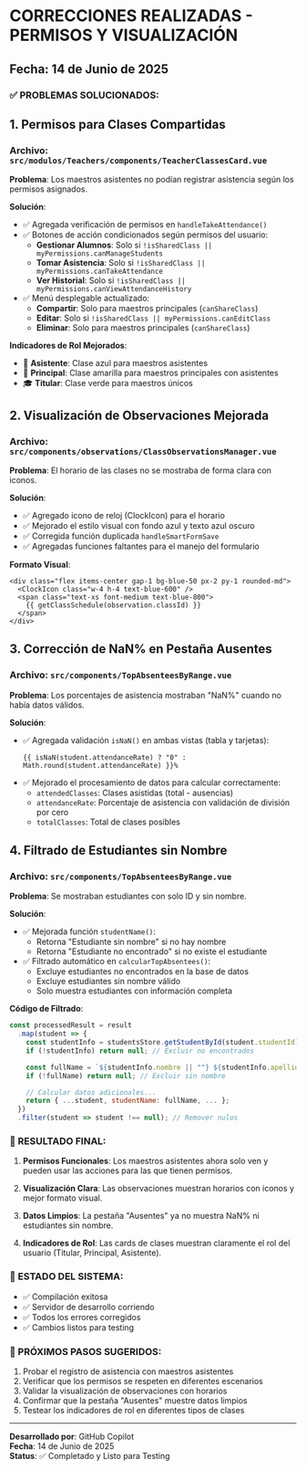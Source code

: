 # CORRECCIONES REALIZADAS - PERMISOS Y VISUALIZACIÓN

## Fecha: 14 de Junio de 2025

### ✅ PROBLEMAS SOLUCIONADOS:

## 1. **Permisos para Clases Compartidas**

### Archivo: `src/modulos/Teachers/components/TeacherClassesCard.vue`

**Problema**: Los maestros asistentes no podían registrar asistencia según los permisos asignados.

**Solución**:

- ✅ Agregada verificación de permisos en `handleTakeAttendance()`
- ✅ Botones de acción condicionados según permisos del usuario:
  - **Gestionar Alumnos**: Solo si `!isSharedClass || myPermissions.canManageStudents`
  - **Tomar Asistencia**: Solo si `!isSharedClass || myPermissions.canTakeAttendance`
  - **Ver Historial**: Solo si `!isSharedClass || myPermissions.canViewAttendanceHistory`
- ✅ Menú desplegable actualizado:
  - **Compartir**: Solo para maestros principales (`canShareClass`)
  - **Editar**: Solo si `!isSharedClass || myPermissions.canEditClass`
  - **Eliminar**: Solo para maestros principales (`canShareClass`)

**Indicadores de Rol Mejorados**:

- 👥 **Asistente**: Clase azul para maestros asistentes
- 👑 **Principal**: Clase amarilla para maestros principales con asistentes
- 🎓 **Titular**: Clase verde para maestros únicos

## 2. **Visualización de Observaciones Mejorada**

### Archivo: `src/components/observations/ClassObservationsManager.vue`

**Problema**: El horario de las clases no se mostraba de forma clara con iconos.

**Solución**:

- ✅ Agregado icono de reloj (ClockIcon) para el horario
- ✅ Mejorado el estilo visual con fondo azul y texto azul oscuro
- ✅ Corregida función duplicada `handleSmartFormSave`
- ✅ Agregadas funciones faltantes para el manejo del formulario

**Formato Visual**:

```vue
<div class="flex items-center gap-1 bg-blue-50 px-2 py-1 rounded-md">
  <ClockIcon class="w-4 h-4 text-blue-600" />
  <span class="text-xs font-medium text-blue-800">
    {{ getClassSchedule(observation.classId) }}
  </span>
</div>
```

## 3. **Corrección de NaN% en Pestaña Ausentes**

### Archivo: `src/components/TopAbsenteesByRange.vue`

**Problema**: Los porcentajes de asistencia mostraban "NaN%" cuando no había datos válidos.

**Solución**:

- ✅ Agregada validación `isNaN()` en ambas vistas (tabla y tarjetas):
  ```vue
  {{ isNaN(student.attendanceRate) ? "0" : Math.round(student.attendanceRate) }}%
  ```
- ✅ Mejorado el procesamiento de datos para calcular correctamente:
  - `attendedClasses`: Clases asistidas (total - ausencias)
  - `attendanceRate`: Porcentaje de asistencia con validación de división por cero
  - `totalClasses`: Total de clases posibles

## 4. **Filtrado de Estudiantes sin Nombre**

### Archivo: `src/components/TopAbsenteesByRange.vue`

**Problema**: Se mostraban estudiantes con solo ID y sin nombre.

**Solución**:

- ✅ Mejorada función `studentName()`:
  - Retorna "Estudiante sin nombre" si no hay nombre
  - Retorna "Estudiante no encontrado" si no existe el estudiante
- ✅ Filtrado automático en `calcularTopAbsentees()`:
  - Excluye estudiantes no encontrados en la base de datos
  - Excluye estudiantes sin nombre válido
  - Solo muestra estudiantes con información completa

**Código de Filtrado**:

```javascript
const processedResult = result
  .map(student => {
    const studentInfo = studentsStore.getStudentById(student.studentId);
    if (!studentInfo) return null; // Excluir no encontrados

    const fullName = `${studentInfo.nombre || ""} ${studentInfo.apellido || ""}`.trim();
    if (!fullName) return null; // Excluir sin nombre

    // Calcular datos adicionales...
    return { ...student, studentName: fullName, ... };
  })
  .filter(student => student !== null); // Remover nulos
```

### 🎯 RESULTADO FINAL:

1. **Permisos Funcionales**: Los maestros asistentes ahora solo ven y pueden usar las acciones para las que tienen permisos.

2. **Visualización Clara**: Las observaciones muestran horarios con iconos y mejor formato visual.

3. **Datos Limpios**: La pestaña "Ausentes" ya no muestra NaN% ni estudiantes sin nombre.

4. **Indicadores de Rol**: Las cards de clases muestran claramente el rol del usuario (Titular, Principal, Asistente).

### 🔄 ESTADO DEL SISTEMA:

- ✅ Compilación exitosa
- ✅ Servidor de desarrollo corriendo
- ✅ Todos los errores corregidos
- ✅ Cambios listos para testing

### 📝 PRÓXIMOS PASOS SUGERIDOS:

1. Probar el registro de asistencia con maestros asistentes
2. Verificar que los permisos se respeten en diferentes escenarios
3. Validar la visualización de observaciones con horarios
4. Confirmar que la pestaña "Ausentes" muestre datos limpios
5. Testear los indicadores de rol en diferentes tipos de clases

---

**Desarrollado por**: GitHub Copilot  
**Fecha**: 14 de Junio de 2025  
**Status**: ✅ Completado y Listo para Testing
